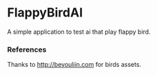 # FlappyBirdAI
A simple application to test ai that play flappy bird.

### References

Thanks to http://bevouliin.com for birds assets.
